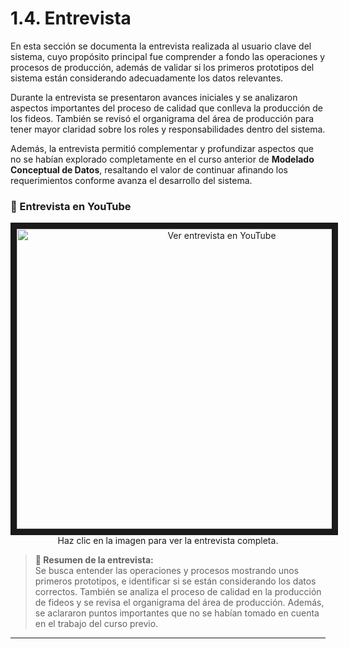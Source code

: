 # 1.4. Entrevista

En esta sección se documenta la entrevista realizada al usuario clave del sistema, cuyo propósito principal fue comprender a fondo las operaciones y procesos de producción, además de validar si los primeros prototipos del sistema están considerando adecuadamente los datos relevantes.

Durante la entrevista se presentaron avances iniciales y se analizaron aspectos importantes del proceso de calidad que conlleva la producción de los fideos. También se revisó el organigrama del área de producción para tener mayor claridad sobre los roles y responsabilidades dentro del sistema.

Además, la entrevista permitió complementar y profundizar aspectos que no se habían explorado completamente en el curso anterior de **Modelado Conceptual de Datos**, resaltando el valor de continuar afinando los requerimientos conforme avanza el desarrollo del sistema.



### 🎥 Entrevista en YouTube

<div align="center">
  <a href="https://youtu.be/Dx5o0WjsvxE" target="_blank">
    <img src="https://img.youtube.com/vi/Dx5o0WjsvxE/0.jpg" alt="Ver entrevista en YouTube" width="640" height="480" border="10" />
  </a>
</div>

<div align="center"> Haz clic en la imagen para ver la entrevista completa.</div>        



> **📌 Resumen de la entrevista:**  
> Se busca entender las operaciones y procesos mostrando unos primeros prototipos, e identificar si se están considerando los datos correctos. También se analiza el proceso de calidad en la producción de fideos y se revisa el organigrama del área de producción. Además, se aclararon puntos importantes que no se habían tomado en cuenta en el trabajo del curso previo.

---
